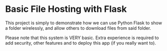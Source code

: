 # Basic File Hosting with Flask

This project is simply to demonstrate how we can use Python Flask to show a folder wirelessly, and allow others to download files from said folder.

Please note that this system is VERY basic. Extra experience is required to add security, other features and to deploy this app (if you really want to).
